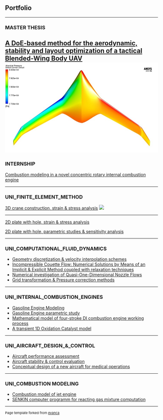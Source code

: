 ## Portfolio

---

### MASTER THESIS
[A DoE-based method for the aerodynamic, stability and layout optimization of a tactical Blended-Wing Body UAV ](/sample_page)
<img src="images/Picture1.jpg?raw=true"/>
---

### INTERNSHIP
[Combustion modeling in a novel concentric rotary internal combustion engine ](/sample_page)

---

### UNI_FINITE_ELEMENT_METHOD

[3D crane construction, strain & stress analysis](/sample_page)
<img src="images/dummy_thumbnail.jpg?raw=true"/>

---
[2D plate with hole, strain & stress analysis](/pdf/sample_presentation.pdf)

[2D plate with hole, parametric studies & sensitivity analysis](/pdf/sample_presentation.pdf)

---

### UNI_COMPUTATIONAL_FLUID_DYNAMICS

- [Geometry discretization & velocity interpolation schemes](http://example.com/)
- [Incompressible Couette Flow: Numerical Solutions by Means of an Implicit & Explicit Method coupled with relaxation techniques](http://example.com/)
- [Numerical investigation of Quasi-One-Dimensional Nozzle Flows](http://example.com/)
- [Grid transformation & Pressure correction methods](http://example.com/)


---

### UNI_INTERNAL_COMBUSTION_ENGINES

- [Gasoline Engine Modeling](http://example.com/)
- [Gasoline Engine parametric study](http://example.com/)
- [Mathematical model of four-stroke DI combustion engine working process](http://example.com/)
- [A transient 1D Oxidation Catalyst model](http://example.com/)
---

### UNI_AIRCRAFT_DESIGN_&_CONTROL

- [Aircraft performance assessment](http://example.com/)
- [Aircraft stability & control evaluation](http://example.com/)
- [Conceptual design of a new aircraft for medical operations](http://example.com/)

---

### UNI_COMBUSTION MODELING

- [Combustion model of jet engine](http://example.com/)
- [SENKIN computer programm for reacting gas mixture computation](http://example.com/)

---

<p style="font-size:11px">Page template forked from <a href="https://github.com/evanca/quick-portfolio">evanca</a></p>
<!-- Remove above link if you don't want to attibute -->
